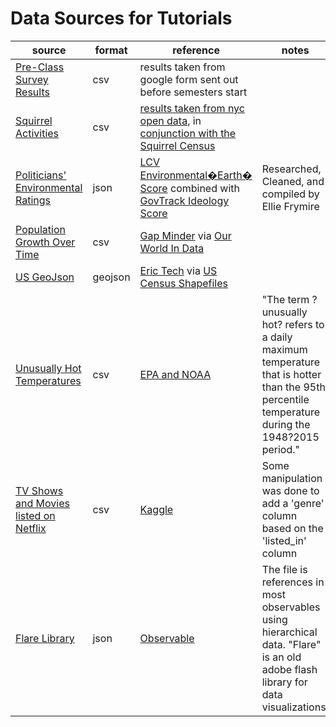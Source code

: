 # Data Sources for Tutorials

| source                                                                  | format  | reference                                                                                                                                                                                                 | notes                                                                                                                                             |
| ----------------------------------------------------------------------- | ------- | --------------------------------------------------------------------------------------------------------------------------------------------------------------------------------------------------------- | ------------------------------------------------------------------------------------------------------------------------------------------------- |
| [Pre-Class Survey Results](surveyResults.csv)                           | csv     | results taken from google form sent out before semesters start                                                                                                                                            |                                                                                                                                                   |
| [Squirrel Activities](squirrelActivities.csv)                           | csv     | [results taken from nyc open data](https://data.cityofnewyork.us/Environment/2018-Squirrel-Census-Fur-Color-Map/fak5-wcft), in [conjunction with the Squirrel Census](https://www.thesquirrelcensus.com/) |                                                                                                                                                   |
| [Politicians' Environmental Ratings](environmentRatings.json)           | json    | [LCV Environmental�Earth� Score](https://scorecard.lcv.org/members-of-congress) combined with [GovTrack Ideology Score](https://www.govtrack.us/congress/members/report-cards/2018/house/ideology)        | Researched, Cleaned, and compiled by Ellie Frymire                                                                                                |
| [Population Growth Over Time](populationOverTime.csv)                   | csv     | [Gap Minder](https://www.gapminder.org/data/documentation/gd003/) via [Our World In Data](https://ourworldindata.org/world-population-growth)                                                             |                                                                                                                                                   |
| [US GeoJson](usState.json)                                              | geojson | [Eric Tech](https://eric.clst.org/tech/usgeojson/) via [US Census Shapefiles](https://www.census.gov/geographies/mapping-files/time-series/geo/carto-boundary-file.html)                                  |                                                                                                                                                   |
| [Unusually Hot Temperatures](usHeatExtremes.csv)                        | csv     | [EPA and NOAA](https://www.epa.gov/climate-indicators/climate-change-indicators-high-and-low-temperatures)                                                                                                | "The term ?unusually hot? refers to a daily maximum temperature that is hotter than the 95th percentile temperature during the 1948?2015 period." |
| [TV Shows and Movies listed on Netflix](netflix_titles_with_genres.csv) | csv     | [Kaggle](https://www.kaggle.com/shivamb/netflix-shows/data#)                                                                                                                                              | Some manipulation was done to add a 'genre' column based on the 'listed_in' column                                                                |
| [Flare Library](flare.json)                                             | json    | [Observable](https://observablehq.com/collection/@d3/d3-hierarchy)                                                                                                                                        | The file is references in most observables using hierarchical data. "Flare" is an old adobe flash library for data visualizations.                |

